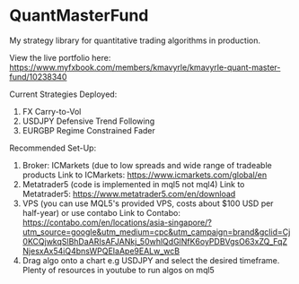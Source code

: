 # QuantMasterFund
 My strategy library for quantitative trading algorithms in production.
 
 View the live portfolio here: https://www.myfxbook.com/members/kmavyrle/kmavyrle-quant-master-fund/10238340

 Current Strategies Deployed:
 1. FX Carry-to-Vol
 2. USDJPY Defensive Trend Following
 3. EURGBP Regime Constrained Fader
 
 Recommended Set-Up:
 1. Broker: ICMarkets (due to low spreads and wide range of tradeable products
    Link to ICMarkets: https://www.icmarkets.com/global/en
 3. Metatrader5 (code is implemented in mql5 not mql4)
    Link to Metatrader5: https://www.metatrader5.com/en/download
 5. VPS (you can use MQL5's provided VPS, costs about $100 USD per half-year) or use contabo
    Link to Contabo: https://contabo.com/en/locations/asia-singapore/?utm_source=google&utm_medium=cpc&utm_campaign=brand&gclid=Cj0KCQjwkqSlBhDaARIsAFJANkj_50whlQdGlNfK6oyPDBVgsO63xZQ_FqZNjesxAx54iQ4bnsWPQEIaApe9EALw_wcB
 6. Drag algo onto a chart e.g USDJPY and select the desired timeframe. Plenty of resources in youtube to run algos on mql5 
